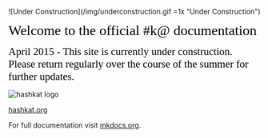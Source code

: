 ![Under Construction](/img/underconstruction.gif =1x  "Under Construction")

<span style="color:black; font-family:Georgia; font-size:2em;">Welcome to the official #k@ documentation</span>

<span style="color:black; font-family:Georgia; font-size:1.5em;">April 2015 - This site is currently under construction. Please return regularly over the course of the summer for further updates. </span>

![hashkat logo](/img/Logo.png "#k@")

[hashkat.org](http://hashkat.org)

For full documentation visit [mkdocs.org](http://mkdocs.org).

